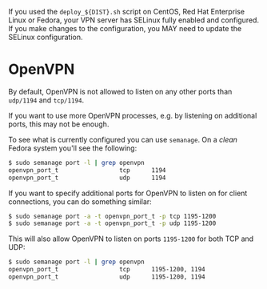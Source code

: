 If you used the `deploy_${DIST}.sh` script on CentOS, Red Hat Enterprise Linux 
or Fedora, your VPN server has SELinux fully enabled and configured. If you 
make changes to the configuration, you MAY need to update the SELinux 
configuration.

# OpenVPN 

By default, OpenVPN is not allowed to listen on any other ports than `udp/1194` 
and `tcp/1194`.

If you want to use more OpenVPN processes, e.g. by listening on additional 
ports, this may not be enough.

To see what is currently configured you can use `semanage`. On a _clean_ Fedora 
system you'll see the following:

```bash
$ sudo semanage port -l | grep openvpn
openvpn_port_t                 tcp      1194
openvpn_port_t                 udp      1194
```

If you want to specify additional ports for OpenVPN to listen on for client 
connections, you can do something similar:

```bash
$ sudo semanage port -a -t openvpn_port_t -p tcp 1195-1200
$ sudo semanage port -a -t openvpn_port_t -p udp 1195-1200
```

This will also allow OpenVPN to listen on ports `1195-1200` for both TCP and 
UDP:

```bash
$ sudo semanage port -l | grep openvpn
openvpn_port_t                 tcp      1195-1200, 1194
openvpn_port_t                 udp      1195-1200, 1194
```
